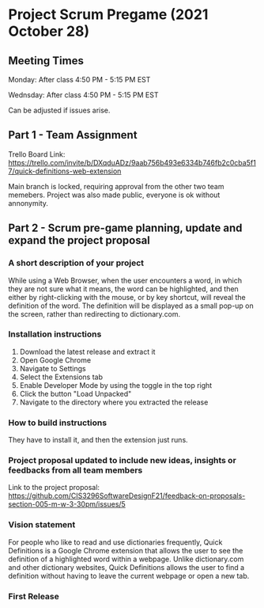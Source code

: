 # Project Scrum Pregame (2021 October 28)
## Meeting Times
Monday: After class 4:50 PM - 5:15 PM EST

Wednsday: After class 4:50 PM - 5:15 PM EST

Can be adjusted if issues arise.

## Part 1 - Team Assignment
Trello Board Link: https://trello.com/invite/b/DXqduADz/9aab756b493e6334b746fb2c0cba5f17/quick-definitions-web-extension

Main branch is locked, requiring approval from the other two team memebers. Project was also made public, everyone is ok without annonymity.

## Part 2 - Scrum pre-game planning, update and expand the project proposal
### A short description of your project
  While using a Web Browser, when the user encounters a word, in which they are not sure what it means, the word can be highlighted, and then either by right-clicking with the mouse, or by key shortcut, will reveal the definition of the word. The definition will be displayed as a small pop-up on the screen, rather than redirecting to dictionary.com.

### Installation instructions
  1. Download the latest release and extract it
  2. Open Google Chrome
  3. Navigate to Settings
  4. Select the Extensions tab
  5. Enable Developer Mode by using the toggle in the top right
  6. Click the button "Load Unpacked"
  7. Navigate to the directory where you extracted the release

### How to build instructions
  They have to install it, and then the extension just runs.

### Project proposal updated to include new ideas, insights or feedbacks from all team members
  Link to the project proposal: https://github.com/CIS3296SoftwareDesignF21/feedback-on-proposals-section-005-m-w-3-30pm/issues/5

### Vision statement
  For people who like to read and use dictionaries frequently, Quick Definitions is a Google Chrome extension that allows the user to see the definition of a highlighted word within a webpage. Unlike dictionary.com and other dictionary websites, Quick Definitions allows the user to find a definition without having to leave the current webpage or open a new tab.


### First Release


